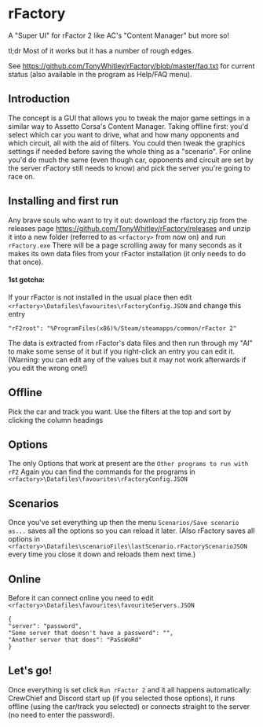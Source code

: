 # rFactory
A "Super UI" for rFactor 2 like AC's "Content Manager" but more so!

tl;dr  Most of it works but it has a number of rough edges.

See https://github.com/TonyWhitley/rFactory/blob/master/faq.txt for current status (also available in the program as Help/FAQ menu).

## Introduction
The concept is a GUI that allows you to tweak the major game settings in a similar way to Assetto Corsa's Content Manager.  Taking offline first: you'd select which car you want to drive, what and how many opponents and which circuit, all with the aid of filters.  You could then tweak the graphics settings if needed before saving the whole thing as a "scenario".  For online you'd do much the same (even though car, opponents and circuit are set by the server rFactory still needs to know) and pick the server you're going to race on.

## Installing and first run
Any brave souls who want to try it out: download the rfactory.zip from the releases page https://github.com/TonyWhitley/rFactory/releases and unzip it into a new folder (referred to as `<rfactory>` from now on) and run `rFactory.exe` There will be a page scrolling away for many seconds as it makes its own data files from your rFactor installation (it only needs to do that once).

#### 1st gotcha:
If your rFactor is not installed in the usual place then edit `<rfactory>\Datafiles\favourites\rFactoryConfig.JSON` and change this entry

`"rF2root": "%ProgramFiles(x86)%/Steam/steamapps/common/rFactor 2"`

The data is extracted from rFactor's data files and then run through my "AI" to make some sense of it but if you right-click an entry you can edit it.  (Warning: you can edit any of the values but it may not work afterwards if you edit the wrong one!)

## Offline
Pick the car and track you want. Use the filters at the top and sort by clicking the column headings

## Options
The only Options that work at present are the `Other programs to run with rF2`
Again you can find the commands for the programs in `<rfactory>\Datafiles\favourites\rFactoryConfig.JSON`

## Scenarios
Once you've set everything up then the menu `Scenarios/Save scenario as...` saves all the options so you can reload it later.  (Also rFactory saves all options in `<rfactory>\Datafiles\scenarioFiles\lastScenario.rFactoryScenarioJSON` every time you close it down and reloads them next time.)

## Online
Before it can connect online you need to edit `<rfactory>\Datafiles\favourites\favouriteServers.JSON`
```
{
"server": "password",
"Some server that doesn't have a password": "",
"Another server that does": "PaSsWoRd"
}
```

## Let's go!
Once everything is set click `Run rFactor 2` and it all happens automatically: CrewChief and Discord start up (if you selected those options), it runs offline (using the car/track you selected) or connects straight to the server (no need to enter the password).


